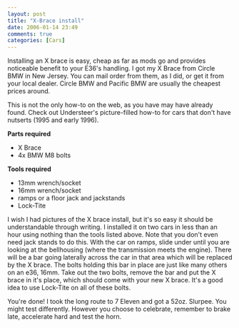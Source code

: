 ```yaml
---
layout: post
title: "X-Brace install"
date: 2006-01-14 23:49
comments: true
categories: [Cars]
---
```

Installing an X brace is easy, cheap as far as mods go and provides noticeable benefit to your E36's handling. I got my X Brace from Circle BMW in New Jersey. You can mail order from them, as I did, or get it from your local dealer. Circle BMW and Pacific BMW are usually the cheapest prices around.

This is not the only how-to on the web, as you have may have already found. Check out Understeer's picture-filled how-to for cars that don't have nutserts (1995 and early 1996).

**Parts required**

* X Brace
* 4x BMW M8 bolts

**Tools required**

* 13mm wrench/socket
* 16mm wrench/socket
* ramps or a floor jack and jackstands
* Lock-Tite

I wish I had pictures of the X brace install, but it's so easy it should be understandable through writing. I installed it on two cars in less than an hour using nothing than the tools listed above.  Note that you don't even need jack stands to do this. With the car on ramps, slide under until you are looking at the bellhousing (where the transmission meets the engine). There will be a bar going laterally across the car in that area which will be replaced by the X brace. The bolts holding this bar in place are just like many others on an e36, 16mm. Take out the two bolts, remove the bar and put the X brace in it's place, which should come with your new X brace.  It's a good idea to use Lock-Tite on all of these bolts.

You're done! I took the long route to 7 Eleven and got a 52oz. Slurpee. You might test differently.  However you choose to celebrate, remember to brake late, accelerate hard and test the horn.
